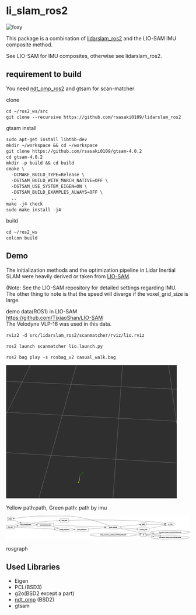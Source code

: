 li_slam_ros2
====
![foxy](https://github.com/rsasaki0109/li_slam_ros2/workflows/foxy/badge.svg)  

This package is a combination of [lidarslam_ros2](https://github.com/rsasaki0109/lidarslam_ros2) and the LIO-SAM IMU composite method.

See LIO-SAM for IMU composites, otherwise see lidarslam_ros2.

## requirement to build
You need  [ndt_omp_ros2](https://github.com/rsasaki0109/ndt_omp_ros2) and gtsam for scan-matcher

clone
```
cd ~/ros2_ws/src
git clone --recursive https://github.com/rsasaki0109/lidarslam_ros2
```
gtsam install
```
sudo apt-get install libtbb-dev
mkdir ~/workspace && cd ~/workspace
git clone https://github.com/rsasaki0109/gtsam-4.0.2
cd gtsam-4.0.2
mkdir -p build && cd build
cmake \
  -DCMAKE_BUILD_TYPE=Release \
  -DGTSAM_BUILD_WITH_MARCH_NATIVE=OFF \
  -DGTSAM_USE_SYSTEM_EIGEN=ON \
  -DGTSAM_BUILD_EXAMPLES_ALWAYS=OFF \
  ..
make -j4 check
sudo make install -j4
```
build
```
cd ~/ros2_ws
colcon build
```


## Demo

The initialization methods and the optimization pipeline in Lidar Inertial SLAM were heavily derived or taken from [LIO-SAM](https://github.com/TixiaoShan/LIO-SAM).

(Note: See the LIO-SAM repository for detailed settings regarding IMU.  
The other thing to note is that the speed will diverge if the voxel_grid_size is large.  

demo data(ROS1) in LIO-SAM   
https://github.com/TixiaoShan/LIO-SAM   
The Velodyne VLP-16 was used in this data.


```
rviz2 -d src/lidarslam_ros2/scanmatcher/rviz/lio.rviz 
```

```
ros2 launch scanmatcher lio.launch.py
```

```
ros2 bag play -s rosbag_v2 casual_walk.bag 
```

<img src="./scanmatcher/images/li_slam.gif">

Yellow path:path, Green path: path by imu 


<img src="./scanmatcher/images/rosgraph.png">  

rosgraph


## Used Libraries 

- Eigen
- PCL(BSD3)
- g2o(BSD2 except a part)
- [ndt_omp](https://github.com/koide3/ndt_omp) (BSD2)
- gtsam

